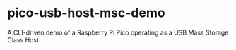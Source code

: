 # pico-usb-host-msc-demo
A CLI-driven demo of a Raspberry Pi Pico operating as a USB Mass Storage Class Host 
